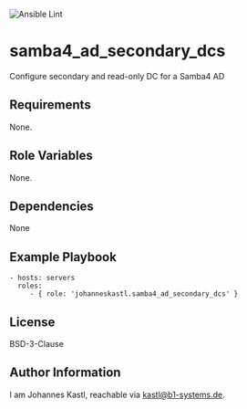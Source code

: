 ![Ansible Lint](https://github.com/johanneskastl/ansible-role-samba4_ad_secondary_dcs/workflows/Ansible%20Lint/badge.svg)

samba4_ad_secondary_dcs
=========

Configure secondary and read-only DC for a Samba4 AD

Requirements
------------

None.

Role Variables
--------------

None.

Dependencies
------------

None

Example Playbook
----------------

    - hosts: servers
      roles:
         - { role: 'johanneskastl.samba4_ad_secondary_dcs' }

License
-------

BSD-3-Clause

Author Information
------------------

I am Johannes Kastl, reachable via kastl@b1-systems.de.
